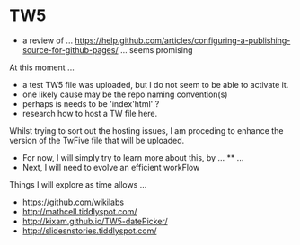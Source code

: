 # TW5
* a review of ... https://help.github.com/articles/configuring-a-publishing-source-for-github-pages/ ... seems promising

At this moment ...
* a test TW5 file was uploaded, but I do not seem to be able to activate it.
* one likely cause may be the repo naming convention(s)
* perhaps is needs to be 'index'html' ?
* research how to host a TW file here.


Whilst trying to sort out the hosting issues, I am proceding to enhance the version of the TwFive file that will be uploaded.
* For now, I will simply try to learn more about this, by ...
** ...
* Next, I will need to evolve an efficient workFlow

Things I will explore as time allows ...
* https://github.com/wikilabs
* http://mathcell.tiddlyspot.com/
* http://kixam.github.io/TW5-datePicker/
* http://slidesnstories.tiddlyspot.com/
